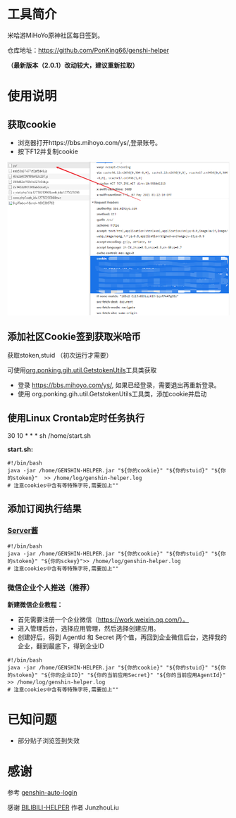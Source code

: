 # 工具简介

米哈游MiHoYo原神社区每日签到。

仓库地址：https://github.com/PonKing66/genshi-helper

**（最新版本（2.0.1）改动较大，建议重新拉取）**

# 使用说明

## 获取cookie

- 浏览器打开https://bbs.mihoyo.com/ys/,登录账号。
- 按下F12并复制cookie

![](./images/img_1.png)

## **添加社区Cookie签到获取米哈币**

获取stoken,stuid （初次运行才需要）

可使用[org.ponking.gih.util.GetstokenUtils](./genshin-helper/src/main/java/org/ponking/gih/util/GetstokenUtils)工具类获取

- 登录 https://bbs.mihoyo.com/ys/, 如果已经登录，需要退出再重新登录。
- 使用 org.ponking.gih.util.GetstokenUtils工具类，添加cookie并启动

## 使用Linux Crontab定时任务执行

30 10 * * * sh /home/start.sh

**start.sh:**

```shell
#!/bin/bash
java -jar /home/GENSHIN-HELPER.jar "${你的cookie}" "${你的stuid}" "${你的stoken}"  >> /home/log/genshin-helper.log
# 注意cookies中含有等特殊字符,需要加上""
```

## 添加订阅执行结果

### [Server酱](http://sc.ftqq.com/9.version)

```shell
#!/bin/bash
java -jar /home/GENSHIN-HELPER.jar "${你的cookie}" "${你的stuid}" "${你的stoken}" "${你的sckey}">> /home/log/genshin-helper.log
# 注意cookies中含有等特殊字符,需要加上""
```

### 微信企业个人推送（推荐）

**新建微信企业教程：**

- 首先需要注册一个企业微信（https://work.weixin.qq.com/）。
- 进入管理后台，选择应用管理，然后选择创建应用。
- 创建好后，得到 AgentId 和 Secret 两个值，再回到企业微信后台，选择我的企业，翻到最底下，得到企业ID

```shell
#!/bin/bash
java -jar /home/GENSHIN-HELPER.jar "${你的cookie}" "${你的stuid}" "${你的stoken}" "${你的企业ID}" "${你的当前应用Secret}" "${你的当前应用AgentId}" >> /home/log/genshin-helper.log
# 注意cookies中含有等特殊字符,需要加上""
```

# 已知问题

- 部分贴子浏览签到失效

# 感谢

参考 [genshin-auto-login](https://github.com/Viole403/genshin-auto-login)

感谢 [BILIBILI-HELPER](https://github.com/JunzhouLiu/BILIBILI-HELPER) 作者 JunzhouLiu
